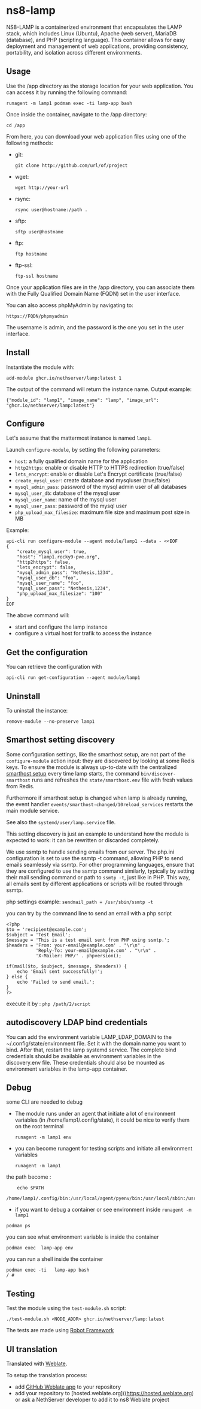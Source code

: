 # ns8-lamp


NS8-LAMP is a containerized environment that encapsulates the LAMP stack, which includes Linux (Ubuntu), Apache (web server), MariaDB (database), and PHP (scripting language). This container allows for easy deployment and management of web applications, providing consistency, portability, and isolation across different environments.

## Usage

Use the /app directory as the storage location for your web application. You can access it by running the following command:


    runagent -m lamp1 podman exec -ti lamp-app bash

Once inside the container, navigate to the /app directory:

`cd /app`

From here, you can download your web application files using one of the following methods:

- git:

    `git clone http://github.com/url/of/project`

- wget:
  
    `wget http://your-url`
  
- rsync:

    `rsync user@hostname:/path .`
  
- sftp:
  
    `sftp user@hostname`
  
- ftp:
  
    `ftp hostname`
  
- ftp-ssl:
  
    `ftp-ssl hostname`

Once your application files are in the /app directory, you can associate them with the Fully Qualified Domain Name (FQDN) set in the user interface.

You can also access phpMyAdmin by navigating to:

    https://FQDN/phpmyadmin

The username is admin, and the password is the one you set in the user interface.

## Install

Instantiate the module with:

    add-module ghcr.io/nethserver/lamp:latest 1

The output of the command will return the instance name.
Output example:

    {"module_id": "lamp1", "image_name": "lamp", "image_url": "ghcr.io/nethserver/lamp:latest"}

## Configure

Let's assume that the mattermost instance is named `lamp1`.

Launch `configure-module`, by setting the following parameters:
- `host`: a fully qualified domain name for the application
- `http2https`: enable or disable HTTP to HTTPS redirection (true/false)
- `lets_encrypt`: enable or disable Let's Encrypt certificate (true/false)
- `create_mysql_user`: create database and mysqluser (true/false)
- `mysql_admin_pass`: password of the mysql admin user of all databases
- `mysql_user_db`: database of the mysql user
- `mysql_user_name`: name of the mysql user
- `mysql_user_pass`: password of the mysql user
- `php_upload_max_filesize`: maximum file size and maximum post size in MB


Example:

```
api-cli run configure-module --agent module/lamp1 --data - <<EOF
{
    "create_mysql_user": true,
    "host": "lamp1.rocky9-pve.org",
    "http2https": false,
    "lets_encrypt": false,
    "mysql_admin_pass": "Nethesis,1234",
    "mysql_user_db": "foo",
    "mysql_user_name": "foo",
    "mysql_user_pass": "Nethesis,1234",
    "php_upload_max_filesize": "100"
}
EOF
```

The above command will:
- start and configure the lamp instance
- configure a virtual host for trafik to access the instance

## Get the configuration
You can retrieve the configuration with

```
api-cli run get-configuration --agent module/lamp1
```

## Uninstall

To uninstall the instance:

    remove-module --no-preserve lamp1

## Smarthost setting discovery

Some configuration settings, like the smarthost setup, are not part of the
`configure-module` action input: they are discovered by looking at some
Redis keys.  To ensure the module is always up-to-date with the
centralized [smarthost
setup](https://nethserver.github.io/ns8-core/core/smarthost/) every time
lamp starts, the command `bin/discover-smarthost` runs and refreshes
the `state/smarthost.env` file with fresh values from Redis.

Furthermore if smarthost setup is changed when lamp is already
running, the event handler `events/smarthost-changed/10reload_services`
restarts the main module service.

See also the `systemd/user/lamp.service` file.

This setting discovery is just an example to understand how the module is
expected to work: it can be rewritten or discarded completely.


We use ssmtp to handle sending emails from our server. The php.ini configuration is set to use the ssmtp -t command, allowing PHP to send emails seamlessly via ssmtp.
For other programming languages, ensure that they are configured to use the ssmtp command similarly, typically by setting their mail sending command or path to `ssmtp -t`,
just like in PHP. This way, all emails sent by different applications or scripts will be routed through ssmtp.

php settings example: `sendmail_path = /usr/sbin/ssmtp -t`

you can try by the command line to send an email with a php script

```
<?php
$to = 'recipient@example.com';
$subject = 'Test Email';
$message = 'This is a test email sent from PHP using ssmtp.';
$headers = 'From: your-email@example.com' . "\r\n" .
           'Reply-To: your-email@example.com' . "\r\n" .
           'X-Mailer: PHP/' . phpversion();

if(mail($to, $subject, $message, $headers)) {
    echo 'Email sent successfully!';
} else {
    echo 'Failed to send email.';
}
?>
```

execute it by : `php /path/2/script`

## autodiscovery LDAP bind credentials

You can add the environment variable LAMP_LDAP_DOMAIN to the ~/.config/state/environment file. Set it with the domain name you want to bind.
After that, restart the lamp systemd service. The complete bind credentials should be available as environment variables in the discovery.env file.
These credentials should also be mounted as environment variables in the lamp-app container.

## Debug

some CLI are needed to debug

- The module runs under an agent that initiate a lot of environment variables (in /home/lamp1/.config/state), it could be nice to verify them
on the root terminal

    `runagent -m lamp1 env`

- you can become runagent for testing scripts and initiate all environment variables
  
    `runagent -m lamp1`

 the path become : 
```
    echo $PATH
    /home/lamp1/.config/bin:/usr/local/agent/pyenv/bin:/usr/local/sbin:/usr/local/bin:/usr/sbin:/usr/bin:/usr/
```

- if you want to debug a container or see environment inside
 `runagent -m lamp1`
 ```
podman ps
```

you can see what environment variable is inside the container
```
podman exec  lamp-app env
```

you can run a shell inside the container

```
podman exec -ti   lamp-app bash
/ # 
```
## Testing

Test the module using the `test-module.sh` script:


    ./test-module.sh <NODE_ADDR> ghcr.io/nethserver/lamp:latest

The tests are made using [Robot Framework](https://robotframework.org/)

## UI translation

Translated with [Weblate](https://hosted.weblate.org/projects/ns8/).

To setup the translation process:

- add [GitHub Weblate app](https://docs.weblate.org/en/latest/admin/continuous.html#github-setup) to your repository
- add your repository to [hosted.weblate.org]((https://hosted.weblate.org) or ask a NethServer developer to add it to ns8 Weblate project
